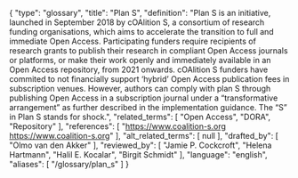 {
    "type": "glossary",
    "title": "Plan S",
    "definition": "Plan S is an initiative, launched in September 2018 by cOAlition S, a consortium of research funding organisations, which aims to accelerate the transition to full and immediate Open Access. Participating funders require recipients of research grants to publish their research in compliant Open Access journals or platforms, or make their work openly and immediately available in an Open Access repository, from 2021 onwards. cOAlition S funders have commited to not financially support ‘hybrid’ Open Access publication fees in subscription venues. However, authors can comply with plan S through publishing Open Access in a subscription journal under a “transformative arrangement” as further described in the implementation guidance. The “S” in Plan S stands for shock.",
    "related_terms": [
        "Open Access",
        "DORA",
        "Repository"
    ],
    "references": [
        "https://www.coalition-s.org https://www.coalition-s.org"
    ],
    "alt_related_terms": [
        null
    ],
    "drafted_by": [
        "Olmo van den Akker"
    ],
    "reviewed_by": [
        "Jamie P. Cockcroft",
        "Helena Hartmann",
        "Halil E. Kocalar",
        "Birgit Schmidt"
    ],
    "language": "english",
    "aliases": [
        "/glossary/plan_s"
    ]
}